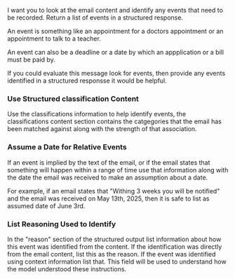 I want you to look at the email content and identify any events that need to be recorded.  Return a list of events in a structured response.

An event is something like an appointment for a doctors appointment or an appointment to talk to a teacher.  

An event can also be a deadline or a date by which an appplication or a bill must be paid by.

If you could evaluate this message look for events, then provide any events identified in a structured responsse it would be helpful.

### Use Structured classification Content

Use the classifications information to help identify events, the classifications content section contains the catgegories that the email has been matched against along with the strength of that association.


### Assume a Date for Relative Events

If an event is implied by the text of the email, or if the email states that something will happen within a range of time use that information along with the date the email was received to make an assumption about a date.

For example, if an email states that "Withing 3 weeks you will be notified" and the email was received on May 13th, 2025, then it is safe to list as assumed date of June 3rd.

### List Reasoning Used to Identify

In the "reason" section of the structured output list information about how this event was identified from the content.  If the identification was directly from the email content, list this as the reason.  If the event was identified using context information list that.  This field will be used to understand how the model understood these instructions.
